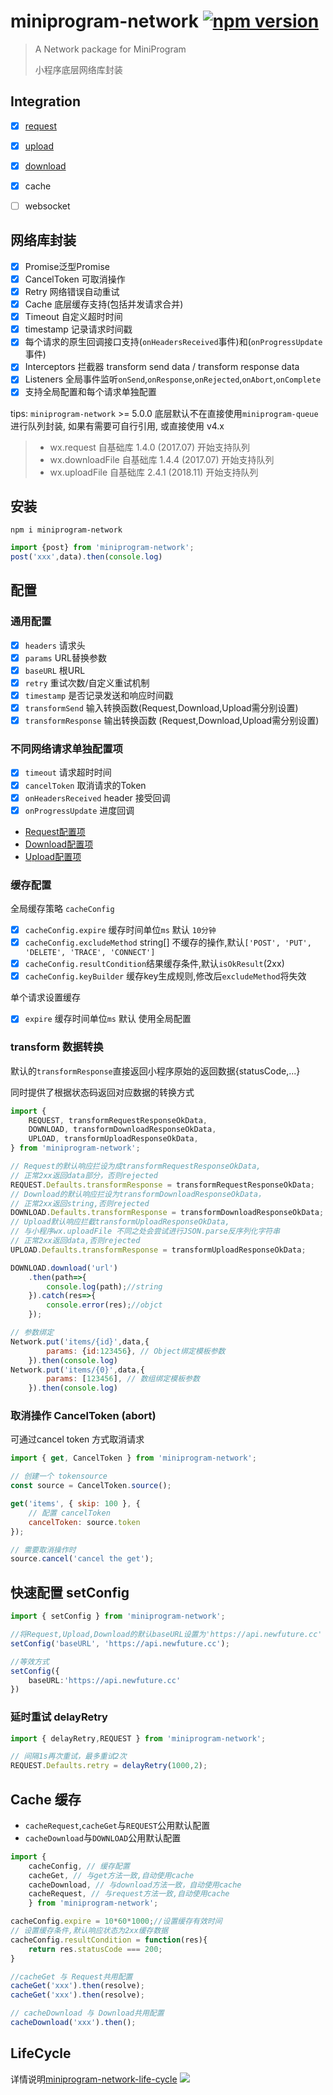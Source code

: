 # miniprogram-network [![npm version](https://badge.fury.io/js/miniprogram-network.svg)](https://npmjs.com/package/miniprogram-network)

> A Network package for MiniProgram
>
> 小程序底层网络库封装


## Integration
* [x] [request](https://www.npmjs.com/package/miniprogram-request)
* [x] [upload](https://www.npmjs.com/package/miniprogram-uploader)
* [x] [download](https://www.npmjs.com/package/miniprogram-downloader)
* [x] cache
* [ ] websocket


## 网络库封装

* [x] Promise<T>泛型Promise
* [x] CancelToken 可取消操作
* [x] Retry 网络错误自动重试
* [x] Cache 底层缓存支持(包括并发请求合并)
* [x] Timeout 自定义超时时间
* [x] timestamp 记录请求时间戳
* [x] 每个请求的原生回调接口支持(`onHeadersReceived`事件)和(`onProgressUpdate`事件)
* [x] Interceptors 拦截器 transform send data / transform response data
* [x] Listeners 全局事件监听`onSend`,`onResponse`,`onRejected`,`onAbort`,`onComplete`
* [x] 支持全局配置和每个请求单独配置

tips: `miniprogram-network` >= 5.0.0  底层默认不在直接使用`miniprogram-queue`进行队列封装, 如果有需要可自行引用, 或直接使用 v4.x

> * wx.request 自基础库 1.4.0 (2017.07) 开始支持队列
> * wx.downloadFile 自基础库 1.4.4 (2017.07) 开始支持队列
> * wx.uploadFile 自基础库 2.4.1 (2018.11) 开始支持队列

## 安装
```
npm i miniprogram-network
```
```ts
import {post} from 'miniprogram-network';
post('xxx',data).then(console.log)
```
## 配置 

### 通用配置

* [x] `headers` 请求头
* [x] `params` URL替换参数
* [x] `baseURL` 根URL
* [x] `retry` 重试次数/自定义重试机制
* [x] `timestamp` 是否记录发送和响应时间戳
* [x] `transformSend` 输入转换函数(Request,Download,Upload需分别设置)
* [x] `transformResponse` 输出转换函数 (Request,Download,Upload需分别设置)

### 不同网络请求单独配置项

* [x] `timeout` 请求超时时间
* [x] `cancelToken` 取消请求的Token
* [x] `onHeadersReceived` header 接受回调
* [x] `onProgressUpdate` 进度回调
* [Request配置项](../request#options)
* [Download配置项](../downloader#options)
* [Upload配置项](../uploader#options)

### 缓存配置 

全局缓存策略 `cacheConfig`

* [x] `cacheConfig.expire` 缓存时间单位`ms` 默认 `10分钟`
* [x] `cacheConfig.excludeMethod` string[] 不缓存的操作,默认`['POST', 'PUT', 'DELETE', 'TRACE', 'CONNECT']`
* [x] `cacheConfig.resultCondition`结果缓存条件,默认`isOkResult`(2xx)
* [x] `cacheConfig.keyBuilder` 缓存key生成规则,修改后`excludeMethod`将失效

单个请求设置缓存

* [x] `expire` 缓存时间单位`ms` 默认 使用全局配置


### transform 数据转换

默认的`transformResponse`直接返回小程序原始的返回数据{statusCode,...}

同时提供了根据状态码返回对应数据的转换方式

```js
import {
    REQUEST, transformRequestResponseOkData,
    DOWNLOAD, transformDownloadResponseOkData,
    UPLOAD, transformUploadResponseOkData,
} from 'miniprogram-network';

// Request的默认响应拦设为成transformRequestResponseOkData,
// 正常2xx返回data部分，否则rejected
REQUEST.Defaults.transformResponse = transformRequestResponseOkData;
// Download的默认响应拦设为transformDownloadResponseOkData，
// 正常2xx返回string,否则rejected
DOWNLOAD.Defaults.transformResponse = transformDownloadResponseOkData;
// Upload默认响应拦截transformUploadResponseOkData,
// 与小程序wx.uploadFile 不同之处会尝试进行JSON.parse反序列化字符串
// 正常2xx返回data,否则rejected
UPLOAD.Defaults.transformResponse = transformUploadResponseOkData;

DOWNLOAD.download('url')
    .then(path=>{
        console.log(path);//string
    }).catch(res=>{
        console.error(res);//objct
    });

// 参数绑定
Network.put('items/{id}',data,{
        params: {id:123456}, // Object绑定模板参数
    }).then(console.log)
Network.put('items/{0}',data,{
        params: [123456], // 数组绑定模板参数
    }).then(console.log)
```

### 取消操作 CancelToken (abort)

可通过cancel token 方式取消请求
```js
import { get, CancelToken } from 'miniprogram-network';

// 创建一个 tokensource
const source = CancelToken.source();

get('items', { skip: 100 }, { 
    // 配置 cancelToken
    cancelToken: source.token 
});

// 需要取消操作时
source.cancel('cancel the get');
```

## 快速配置 setConfig

```ts
import { setConfig } from 'miniprogram-network';

//将Request,Upload,Download的默认baseURL设置为'https://api.newfuture.cc'
setConfig('baseURL', 'https://api.newfuture.cc');

//等效方式
setConfig({
    baseURL:'https://api.newfuture.cc'
})

```

### 延时重试 delayRetry

```ts
import { delayRetry,REQUEST } from 'miniprogram-network';

// 间隔1s再次重试，最多重试2次
REQUEST.Defaults.retry = delayRetry(1000,2);

```

## Cache 缓存

* `cacheRequest`,`cacheGet`与`REQUEST`公用默认配置
* `cacheDownload`与`DOWNLOAD`公用默认配置


```js
import {
    cacheConfig, // 缓存配置
    cacheGet, // 与get方法一致,自动使用cache
    cacheDownload, // 与download方法一致，自动使用cache
    cacheRequest, // 与request方法一致,自动使用cache
    } from 'miniprogram-network';

cacheConfig.expire = 10*60*1000;//设置缓存有效时间
// 设置缓存条件,默认响应状态为2xx缓存数据
cacheConfig.resultCondition = function(res){
    return res.statusCode === 200;
}

//cacheGet 与 Request共用配置
cacheGet('xxx').then(resolve);
cacheGet('xxx').then(resolve);

// cacheDownload 与 Download共用配置
cacheDownload('xxx').then();

```


## LifeCycle

详情说明[miniprogram-network-life-cycle](../life-cycle/)
![](https://user-images.githubusercontent.com/6290356/49631309-6bddc080-fa2c-11e8-9a41-88fb50b2a1b7.png)

